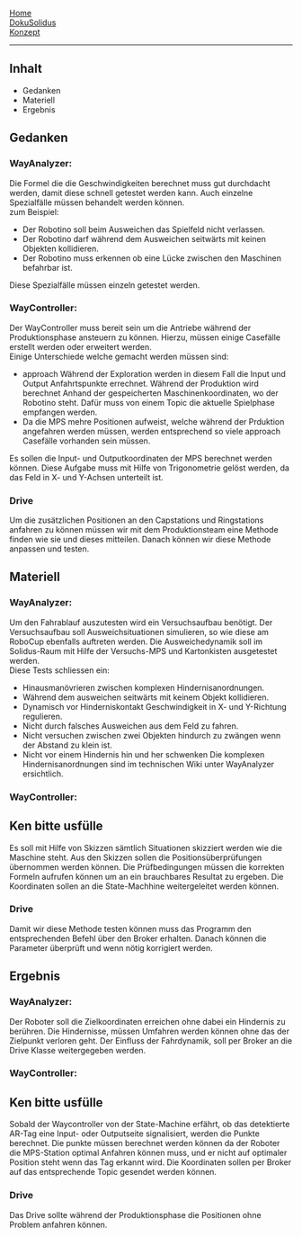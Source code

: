 [Home](home)  
[DokuSolidus](DokuSolidus)  
[Konzept](KonzeptBKDA)  

----------

## Inhalt  

- Gedanken
- Materiell
- Ergebnis

## Gedanken 
  
### WayAnalyzer:  
  
Die Formel die die Geschwindigkeiten berechnet muss gut durchdacht werden, damit diese schnell getestet werden kann. Auch einzelne Spezialfälle müssen behandelt werden können.  
zum Beispiel:  
- Der Robotino soll beim Ausweichen das Spielfeld nicht verlassen.  
- Der Robotino darf während dem Ausweichen seitwärts mit keinen Objekten kollidieren.  
- Der Robotino muss erkennen ob eine Lücke zwischen den Maschinen befahrbar ist.

Diese Spezialfälle müssen einzeln getestet werden.
  
### WayController:  
  
Der WayController muss bereit sein um die Antriebe während der Produktionsphase ansteuern zu können. Hierzu, müssen einige Casefälle erstellt werden oder erweitert werden.  
Einige Unterschiede welche gemacht werden müssen sind:
- approach Während der Exploration werden in diesem Fall die Input und Output Anfahrtspunkte errechnet. Während der Produktion wird berechnet Anhand der gespeicherten Maschinenkoordinaten, wo der Robotino steht. Dafür muss von einem Topic die aktuelle Spielphase empfangen werden.
- Da die MPS mehre Positionen aufweist, welche während der Prduktion angefahren werden müssen, werden entsprechend so viele approach Casefälle vorhanden sein müssen.  
  
Es sollen die Input- und Outputkoordinaten der MPS berechnet werden können. Diese Aufgabe muss mit Hilfe von Trigonometrie gelöst werden, da das Feld in X- und Y-Achsen unterteilt ist.

### Drive

Um die zusätzlichen Positionen an den Capstations und Ringstations anfahren zu können müssen wir mit dem Produktionsteam eine Methode finden wie sie und dieses mitteilen. Danach können wir diese Methode anpassen und testen.
  
## Materiell  
  
### WayAnalyzer:  
  
Um den Fahrablauf auszutesten wird ein Versuchsaufbau benötigt. Der Versuchsaufbau soll Ausweichsituationen simulieren, so wie diese am RoboCup ebenfalls auftreten werden. Die Ausweichedynamik soll im Solidus-Raum mit Hilfe der Versuchs-MPS und Kartonkisten ausgetestet werden.  
Diese Tests schliessen ein:
- Hinausmanövrieren zwischen komplexen Hindernisanordnungen.
- Während dem ausweichen seitwärts mit keinem Objekt kollidieren.
- Dynamisch vor Hinderniskontakt Geschwindigkeit in X- und Y-Richtung regulieren.
- Nicht durch falsches Ausweichen aus dem Feld zu fahren.
- Nicht versuchen zwischen zwei Objekten hindurch zu zwängen wenn der Abstand zu klein ist.
- Nicht vor einem Hindernis hin und her schwenken
Die komplexen Hindernisanordnungen sind im technischen Wiki unter WayAnalyzer ersichtlich.
  
### WayController:  

Ken bitte usfülle
-------------------------------------------------------------------------------------------------------------------------------------------------------------------------------------------------------------------------  
Es soll mit Hilfe von Skizzen sämtlich Situationen skizziert werden wie die Maschine steht. Aus den Skizzen sollen die Positionsüberprüfungen übernommen werden können. Die Prüfbedingungen müssen die korrekten Formeln aufrufen können um an ein brauchbares Resultat zu ergeben. Die Koordinaten sollen an die State-Machhine weitergeleitet werden können.

### Drive

Damit wir diese Methode testen können muss das Programm den entsprechenden Befehl über den Broker erhalten. Danach können die Parameter überprüft und wenn nötig korrigiert werden.
  
## Ergebnis  
  
### WayAnalyzer:  
  
Der Roboter soll die Zielkoordinaten erreichen ohne dabei ein Hindernis zu berühren. Die Hindernisse, müssen Umfahren werden können ohne das der Zielpunkt verloren geht. Der Einfluss der Fahrdynamik, soll per Broker an die Drive Klasse weitergegeben werden.
  
### WayController:  
 
Ken bitte usfülle
------------------------------------------------------------------------------------------------------------------------------------------------------------------------------------------------------------------------- 
Sobald der Waycontroller von der State-Machine erfährt, ob das detektierte AR-Tag eine Input- oder Outputseite signalisiert, werden die Punkte berechnet. 
Die punkte müssen berechnet werden können da der Roboter die MPS-Station optimal Anfahren können muss, und er nicht auf optimaler Position steht wenn das Tag erkannt wird. Die Koordinaten sollen per Broker auf das entsprechende Topic gesendet werden können.
  

### Drive

Das Drive sollte während der Produktionsphase die Positionen ohne Problem anfahren können.

  